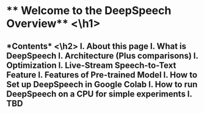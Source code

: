 <h1>** Welcome to the DeepSpeech Overview** <\h1>
  <h2> *Contents* <\h2>
    l. About this page
    l. What is DeepSpeech 
    l. Architecture (Plus comparisons)
    l. Optimization
    l. Live-Stream Speech-to-Text Feature
    l. Features of Pre-trained Model
    l. How to Set up DeepSpeech in Google Colab
    l. How to run DeepSpeech on a CPU for simple experiments
    l. TBD
